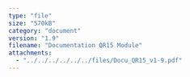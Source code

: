 ```yaml
---
type: "file"
size: "570kB"
category: "document"
version: "1.9"
filename: "Documentation QR15 Module"
attachments:
  - "../../../../../../files/Docu_QR15_v1-9.pdf"
---
```

